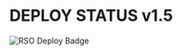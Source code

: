 # DEPLOY STATUS v1.5
![RSO Deploy Badge](https://github.com/FreeRi0/NewRSO/actions/workflows/main.yml/badge.svg)